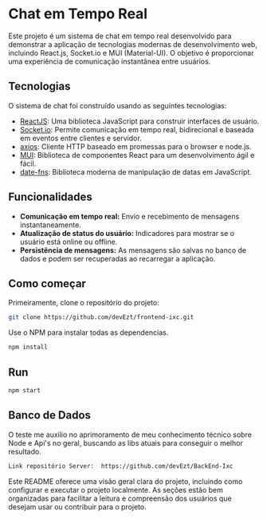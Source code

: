 # Chat em Tempo Real

Este projeto é um sistema de chat em tempo real desenvolvido para demonstrar a aplicação de tecnologias modernas de desenvolvimento web, incluindo React.js, Socket.io e MUI (Material-UI). O objetivo é proporcionar uma experiência de comunicação instantânea entre usuários.

## Tecnologias

O sistema de chat foi construído usando as seguintes tecnologias:

- [ReactJS](https://reactjs.org/): Uma biblioteca JavaScript para construir interfaces de usuário.
- [Socket.io](https://socket.io/): Permite comunicação em tempo real, bidirecional e baseada em eventos entre clientes e servidor.
- [axios](https://axios-http.com/): Cliente HTTP baseado em promessas para o browser e node.js.
- [MUI](https://mui.com/): Biblioteca de componentes React para um desenvolvimento ágil e fácil.
- [date-fns](https://date-fns.org/): Biblioteca moderna de manipulação de datas em JavaScript.

## Funcionalidades

- **Comunicação em tempo real:** Envio e recebimento de mensagens instantaneamente.
- **Atualização de status do usuário:** Indicadores para mostrar se o usuário está online ou offline.
- **Persistência de mensagens:** As mensagens são salvas no banco de dados e podem ser recuperadas ao recarregar a aplicação.

## Como começar

Primeiramente, clone o repositório do projeto:

```bash
git clone https://github.com/devEzt/frontend-ixc.git
```

Use o NPM para instalar todas as dependencias.

```bash
npm install
```

## Run

```bash
npm start
```

## Banco de Dados

O teste me auxilio no aprimoramento de meu conhecimento técnico sobre Node e Api's no geral, buscando as libs atuais para conseguir o melhor resultado.

```bash
Link repositório Server:  https://github.com/devEzt/BackEnd-Ixc
```

Este README oferece uma visão geral clara do projeto, incluindo como configurar e executar o projeto localmente. As seções estão bem organizadas para facilitar a leitura e compreensão dos usuários que desejam usar ou contribuir para o projeto.
